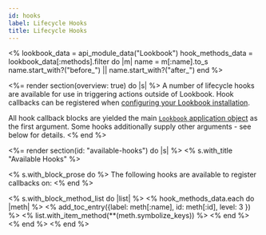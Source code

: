 ```yaml
---
id: hooks
label: Lifecycle Hooks
title: Lifecycle Hooks
---
```

<%
lookbook_data = api_module_data("Lookbook")
hook_methods_data = lookbook_data[:methods].filter do |m|
  name = m[:name].to_s
  name.start_with?("before_") || name.start_with?("after_")
end
%>

<%= render section(overview: true) do |s| %>
  A number of lifecycle hooks are available for use in triggering actions outside of Lookbook.
  Hook callbacks can be registered when [configuring your Lookbook installation](<%= guide_url :configuration %>).

  All hook callback blocks are yielded the main [`Lookbook` application object](<%= api_module_url "Lookbook" %>)
  as the first argument. Some hooks additionally supply other arguments - see below for details.
<% end %>

<%= render section(id: "available-hooks") do |s| %>
  <% s.with_title "Available Hooks" %>

  <% s.with_block_prose do %>
    The following hooks are available to register callbacks on:
  <% end %>

  <% s.with_block_method_list do |list| %>
    <% hook_methods_data.each do |meth| %>
      <% add_toc_entry({label: meth[:name], id: meth[:id], level: 3 }) %>
      <% list.with_item_method(**(meth.symbolize_keys)) %>
    <% end %>
  <% end %>
<% end %>


